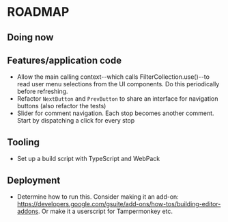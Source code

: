 # ROADMAP

## Doing now

## Features/application code

- Allow the main calling context--which calls FilterCollection.use()--to read user menu selections from the UI components. Do this periodically before refreshing.
- Refactor `NextButton` and `PrevButton` to share an interface for navigation buttons (also refactor the tests)
- Slider for comment navigation. Each stop becomes another comment. Start by dispatching a click for every stop

## Tooling

- Set up a build script with TypeScript and WebPack

## Deployment

- Determine how to run this. Consider making it an add-on: https://developers.google.com/gsuite/add-ons/how-tos/building-editor-addons. Or make it a userscript for Tampermonkey etc.
